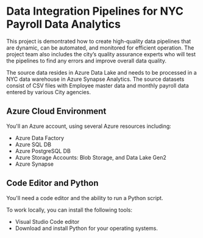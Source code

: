# Data Integration Pipelines for NYC Payroll Data Analytics

This project is demontrated how to create high-quality data pipelines that are dynamic, can be automated, and monitored for efficient operation. The project team also includes the city’s quality assurance experts who will test the pipelines to find any errors and improve overall data quality.

The source data resides in Azure Data Lake and needs to be processed in a NYC data warehouse in Azure Synapse Analytics. The source datasets consist of CSV files with Employee master data and monthly payroll data entered by various City agencies.

## Azure Cloud Environment
You'll  an Azure account, using several Azure resources including:

* Azure Data Factory
* Azure SQL DB
* Azure PostgreSQL DB
* Azure Storage Accounts: Blob Storage, and Data Lake Gen2
* Azure Synapse

## Code Editor and Python
You'll need a code editor and the ability to run a Python script. <br>

To work locally, you can install the following tools:

* Visual Studio Code editor
* Download and install Python for your operating systems.


